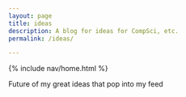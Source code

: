 ```yaml
---
layout: page
title: ideas
description: A blog for ideas for CompSci, etc.
permalink: /ideas/

---
```


{% include nav/home.html %}

Future of my great ideas that pop into my feed